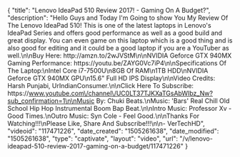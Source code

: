 {
    "title": "Lenovo IdeaPad 510 Review 2017! - Gaming On A Budget?",
    "description": "Hello Guys and Today I'm Going to show You My Review Of The Lenovo IdeaPad 510! This is one of the latest laptops in Lenovo's IdeaPad Series and offers good performance as well as a good build and great display. You can even game on this laptop which is a good thing and is also good for editing and it could be a good laptop if you are a YouTuber as well.\n\nBuy Here: http:\/\/amzn.to\/2wJVStM\n\nNVIDIA Geforce GTX 940MX Gaming Performance: https:\/\/youtu.be\/ZAYG0Vc7iP4\n\nSpecifications Of The Laptop:\nIntel Core i7-7500U\n8GB Of RAM\n1TB HDD\nNVIDIA Geforce GTX 940MX GPU\n15.6\" Full HD IPS Display\n\nVideo Credits: Harsh Punjabi, UrIndianConsumer.\n\nClick Here To Subscribe: https:\/\/www.youtube.com\/channel\/UC0LT37TJKXaTGsAbWIbz_Nw?sub_confirmation=1\n\nMusic By: Chuki Beats.\nMusic: 'Bars' Real Chill Old School Hip Hop Instrumental Boom Bap Beat.\n\nIntro Music: Professor Xv - Good Times.\nOutro Music: Syn Cole - Feel Good.\n\nThanks For Watching!!!\nPlease Like, Share And Subscribe!!!\n\n- VerTechHD",
    "videoid": "117471226",
    "date_created": "1505261638",
    "date_modified": "1505261638",
    "type": "captivate",
    "layout": "video",
    "url": "\/v\/lenovo-ideapad-510-review-2017-gaming-on-a-budget\/117471226"
}